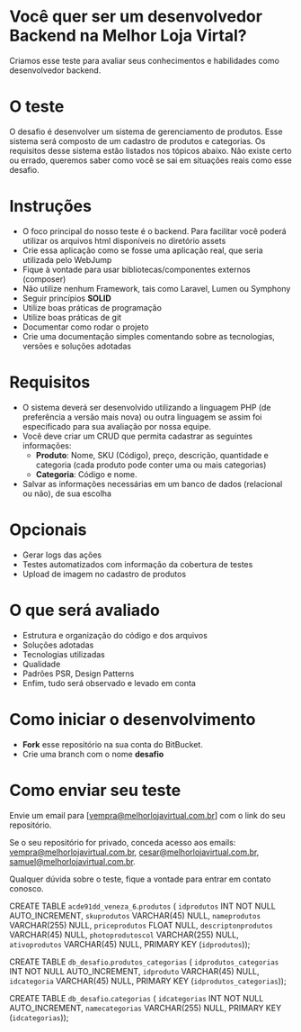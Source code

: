 # Você quer ser um desenvolvedor Backend na Melhor Loja Virtal?
Criamos esse teste para avaliar seus conhecimentos e habilidades como desenvolvedor backend.

# O teste
O desafio é desenvolver um sistema de gerenciamento de produtos. Esse sistema será composto de um cadastro de produtos e categorias. Os requisitos desse sistema estão listados nos tópicos abaixo.
Não existe certo ou errado, queremos saber como você se sai em situações reais como esse desafio.

# Instruções
- O foco principal do nosso teste é o backend. Para facilitar você poderá utilizar os arquivos html  disponíveis no diretório assets
- Crie essa aplicação como se fosse uma aplicação real, que seria utilizada pelo WebJump
- Fique à vontade para usar bibliotecas/componentes externos (composer)
- Não utilize nenhum Framework, tais como Laravel, Lumen ou Symphony
- Seguir princípios **SOLID** 
- Utilize boas práticas de programação
- Utilize boas práticas de git
- Documentar como rodar o projeto
- Crie uma documentação simples comentando sobre as tecnologias, versões e soluções adotadas

# Requisitos
- O sistema deverá ser desenvolvido utilizando a linguagem PHP (de preferência a versão mais nova) ou outra linguagem se assim foi especificado para sua avaliação por nossa equipe.
- Você deve criar um CRUD que permita cadastrar as seguintes informações:
	- **Produto**: Nome, SKU (Código), preço, descrição, quantidade e categoria (cada produto pode conter uma ou mais categorias)
	- **Categoria**: Código e nome.
- Salvar as informações necessárias em um banco de dados (relacional ou não), de sua escolha

# Opcionais
- Gerar logs das ações
- Testes automatizados com informação da cobertura de testes
- Upload de imagem no cadastro de produtos

# O que será avaliado
- Estrutura e organização do código e dos arquivos
- Soluções adotadas
- Tecnologias utilizadas
- Qualidade
- Padrões PSR, Design Patterns
- Enfim, tudo será observado e levado em conta

# Como iniciar o desenvolvimento
- **Fork** esse repositório na sua conta do BitBucket.
- Crie uma branch com o nome **desafio**

# Como enviar seu teste
Envie um email para [vempra@melhorlojavirtual.com.br] com o link do seu repositório.

Se o seu repositório for privado, conceda acesso aos emails: vempra@melhorlojavirtual.com.br, cesar@melhorlojavirtual.com.br, samuel@melhorlojavirtual.com.br.

Qualquer dúvida sobre o teste, fique a vontade para entrar em contato conosco.



CREATE TABLE `acde91dd_veneza_6`.`produtos` (
`idprodutos` INT NOT NULL AUTO_INCREMENT,
`skuprodutos` VARCHAR(45) NULL,
`nameprodutos` VARCHAR(255) NULL,
`priceprodutos` FLOAT NULL,
`descriptonprodutos` VARCHAR(45) NULL,
`photoprodutoscol` VARCHAR(255) NULL,
`ativoprodutos` VARCHAR(45) NULL,
PRIMARY KEY (`idprodutos`));

CREATE TABLE `db_desafio`.`produtos_categorias` (
`idprodutos_categorias` INT NOT NULL AUTO_INCREMENT,
`idproduto` VARCHAR(45) NULL,
`idcategoria` VARCHAR(45) NULL,
PRIMARY KEY (`idprodutos_categorias`));

CREATE TABLE `db_desafio`.`categorias` (
`idcategorias` INT NOT NULL AUTO_INCREMENT,
`namecategorias` VARCHAR(255) NULL,
PRIMARY KEY (`idcategorias`));

